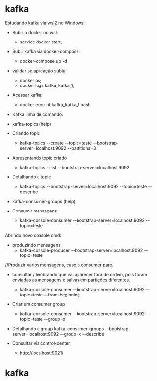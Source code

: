# kafka
Estudando kafka via wsl2 no Windows:

- Subir o docker no wsl:
   -  service docker start;

- Subir kafka via docker-compose:
   - docker-compose up -d

- validar se aplicação subiu:
   -  docker ps;
   -  docker logs kafka_kafka_1;

- Acessar kafka:
   -  docker exec -it kafka_kafka_1 bash

- Kafka linha de comando: 
- kafka-topics (help)
- Criando topic 
   -  kafka-topics --create --topic=teste --bootstrap-server=localhost:9092 --partitions=3

- Apresentando topic criado
   -  kafka-topics --list --bootstrap-server=localhost:9092

- Detalhando o topic
   -  kafka-topics --bootstrap-server=localhost:9092 --topic=teste --describe

- kafka-consumer-groups (help)
- Consumir mensagens
   -  kafka-console-consumer --bootstrap-server=localhost:9092 --topic=teste

Abrindo novo console cmd:
- produzindo mensagens
   -  kafka-console-producer --bootstrap-server=localhost:9092 --topic=teste


//Produzir varios mensagens, caso o consumer pare.
- consultar / lembrando que vai aparecer fora de ordem, pois foram enviadas as mensagens e salvas em partições diferentes.
   -  kafka-console-consumer --bootstrap-server=localhost:9092 --topic=teste --from-beginning

- Criar um consumer group
   -  kafka-console-consumer --bootstrap-server=localhost:9092 --topic=teste --group=x

- Detalhando o group
kafka-consumer-groups --bootstrap-server=localhost:9092 --group=x --describe


- Consultar via control-center
   -  http://localhost:9021/
# kafka
